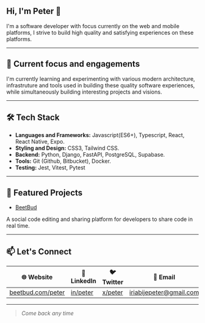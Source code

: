 ## Hi, I'm Peter 👋
I'm a software developer with focus currently on the web and mobile platforms, I strive to build high quality and satisfying experiences on these platforms.

---

## 🔭 Current focus and engagements
I'm currently learning and experimenting with various modern architecture, infrastruture and tools used in building these quality software experiences, while simultaneously building interesting projects and visions.

---

## 🛠️ Tech Stack
- **Languages and Frameworks:** Javascript(ES6+), Typescript, React, React Native, Expo.
- **Styling and Design:** CSS3, Tailwind CSS.
- **Backend:** Python, Django, FastAPI, PostgreSQL, Supabase.
- **Tools:** Git (Github, Bitbucket), Docker.
- **Testing:** Jest, Vitest, Pytest

---

## 🚀 Featured Projects
- [BeetBud](https://beetbud.com)
<div>A social code editing and sharing platform for developers to share code in real time.</div>

---

## 📫 Let's Connect
| 🌐 Website | 💼 LinkedIn | 🐦 Twitter | 📧 Email |
|---------|----------|---------|-------|
|[beetbud.com/peter](https://beetbud.com/peter)|[in/peter](https://www.linkedin.com/in/peter-ehigbai-633346269/)|[x/peter](https://www.linkedin.com/in/peter-ehigbai-633346269/)|[iriabijepeter@gmail.com](mailto:contact@iriabijepeter@gmail.com)

---

> *Come back any time*
